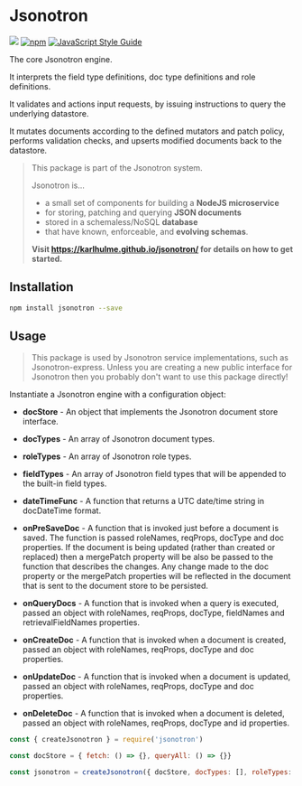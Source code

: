 # Jsonotron

![](https://github.com/karlhulme/jsonotron/workflows/CD/badge.svg)
[![npm](https://img.shields.io/npm/v/jsonotron.svg)](https://www.npmjs.com/package/jsonotron)
[![JavaScript Style Guide](https://img.shields.io/badge/code_style-standard-brightgreen.svg)](https://standardjs.com)

The core Jsonotron engine.

It interprets the field type definitions, doc type definitions and role definitions.

It validates and actions input requests, by issuing instructions to query the underlying datastore.

It mutates documents according to the defined mutators and patch policy, performs validation checks, and upserts modified documents back to the datastore.

> This package is part of the Jsonotron system.
>
> Jsonotron is...
> * a small set of components for building a **NodeJS microservice**
> * for storing, patching and querying **JSON documents**
> * stored in a schemaless/NoSQL **database**
> * that have known, enforceable, and **evolving schemas**.
>
> **Visit https://karlhulme.github.io/jsonotron/ for details on how to get started.**

## Installation

```bash
npm install jsonotron --save
```

## Usage

> This package is used by Jsonotron service implementations, such as Jsonotron-express.  Unless you are creating a new public interface for Jsonotron then you probably don't want to use this package directly!

Instantiate a Jsonotron engine with a configuration object:

* **docStore** - An object that implements the Jsonotron document store interface.

* **docTypes** - An array of Jsonotron document types.

* **roleTypes** - An array of Jsonotron role types.

* **fieldTypes** - An array of Jsonotron field types that will be appended to the built-in field types.

* **dateTimeFunc** - A function that returns a UTC date/time string in docDateTime format.

* **onPreSaveDoc** - A function that is invoked just before a document is saved.  The function is passed roleNames, reqProps, docType and doc properties. If the document is being updated (rather than created or replaced) then a mergePatch property will be also be passed to the function that describes the changes. Any change made to the doc property or the mergePatch properties will be reflected in the document that is sent to the document store to be persisted.

* **onQueryDocs** - A function that is invoked when a query is executed, passed an object with roleNames, reqProps, docType, fieldNames and retrievalFieldNames properties.

* **onCreateDoc** - A function that is invoked when a document is created, passed an object with roleNames, reqProps, docType and doc properties.

* **onUpdateDoc** - A function that is invoked when a document is updated, passed an object with roleNames, reqProps, docType and doc properties.

* **onDeleteDoc** - A function that is invoked when a document is deleted, passed an object with roleNames, reqProps, docType and id properties.

```javascript
const { createJsonotron } = require('jsonotron')

const docStore = { fetch: () => {}, queryAll: () => {}}

const jsonotron = createJsonotron({ docStore, docTypes: [], roleTypes: [] })
```
